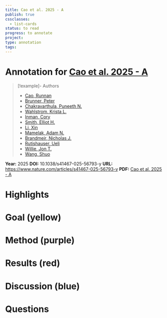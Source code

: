 ```yaml
---
title: Cao et al. 2025 - A
publish: true
cssclasses:
  - list-cards
status: to read
progress: to annotate
project:
type: annotation
tags:
---
```

# Annotation for [Cao et al. 2025 - A](Papers/References/Cao%20et%20al.%202025%20-%20A)

> [!example]- Authors
> - [Cao, Runnan](Cao%2C%20Runnan)
> - [Brunner, Peter](Brunner%2C%20Peter)
> - [Chakravarthula, Puneeth N.](Chakravarthula%2C%20Puneeth%20N.)
> - [Wahlstrom, Krista L.](Wahlstrom%2C%20Krista%20L.)
> - [Inman, Cory](Inman%2C%20Cory)
> - [Smith, Elliot H.](Smith%2C%20Elliot%20H.)
> - [Li, Xin](Li%2C%20Xin)
> - [Mamelak, Adam N.](Mamelak%2C%20Adam%20N.)
> - [Brandmeir, Nicholas J.](Brandmeir%2C%20Nicholas%20J.)
> - [Rutishauser, Ueli](Rutishauser%2C%20Ueli)
> - [Willie, Jon T.](Willie%2C%20Jon%20T.)
> - [Wang, Shuo](Wang%2C%20Shuo)

**Year:** 2025
**DOI:** 10.1038/s41467-025-56793-y
**URL:** https://www.nature.com/articles/s41467-025-56793-y
**PDF:** [Cao et al. 2025 - A](Papers/PDFs/Cao%20et%20al.%202025%20-%20A%20neuronal%20code%20for%20object%20representation%20and%20memory%20in%20the%20human%20amygdala%20and%20hippocampus.pdf)

# Highlights


# Goal (yellow)


# Method (purple)


# Results (red)


# Discussion (blue)


# Questions

